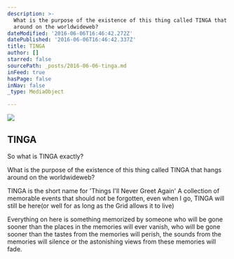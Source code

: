 ```yaml
---
description: >-
  What is the purpose of the existence of this thing called TINGA that hangs
  around on the worldwideweb?
dateModified: '2016-06-06T16:46:42.272Z'
datePublished: '2016-06-06T16:46:42.337Z'
title: TINGA
author: []
starred: false
sourcePath: _posts/2016-06-06-tinga.md
inFeed: true
hasPage: false
inNav: false
_type: MediaObject

---
```

<article style=""><img src="https://s3-us-west-2.amazonaws.com/the-grid-img/p/3b8167d3b6ebe26baf592941c14778c2df250995.jpg" /><h1>TINGA</h1><p>So what is TINGA exactly?</p></article>

What is the purpose of the existence of this thing called TINGA that hangs around on the worldwideweb?

TINGA is the short name for 'Things I'll Never Greet Again' A collection of memorable events that should not be forgotten, even when I go, TINGA will still be here(or well for as long as the Grid allows it to live)

Everything on here is something memorized by someone who will be gone sooner than the places in the memories will ever vanish, who will be gone sooner than the tastes from the memories will perish, the sounds from the memories will silence or the astonishing views from these memories will fade.